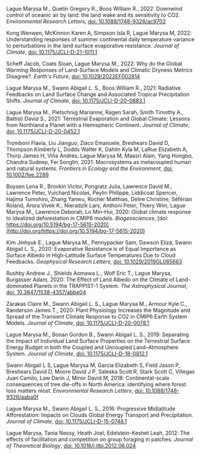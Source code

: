 Lague Marysa M., Quetin Gregory R., Boos William R., 2022: Downwind control of oceanic air by land: the land wake and its sensitivity to CO2. _Environmental Research Letters_, [doi: 10.1088/1748-9326/ac9702](http://doi.org/10.1088/1748-9326/ac9702)

Kong Wenwen, McKinnon Karen A, Simpson Isla R, Lague Marysa M, 2022: Understanding responses of summer continental daily temperature variance to perturbations in the land surface evaporative resistance. _Journal of Climate_, [doi: 10.1175/JCLI-D-21-1011.1](http://doi.org/10.1175/JCLI-D-21-1011.1)

Scheff Jacob, Coats Sloan, Lague Marysa M., 2022: Why do the Global Warming Responses of Land-Surface Models and Climatic Dryness Metrics Disagree?. _Earth's Future_, [doi: 10.1029/2022EF002814](http://doi.org/10.1029/2022EF002814)

Lague Marysa M., Swann Abigail L. S., Boos William R., 2021: Radiative Feedbacks on Land Surface Change and Associated Tropical Precipitation Shifts. _Journal of Climate_, [doi: 10.1175/JCLI-D-20-0883.1](http://doi.org/10.1175/JCLI-D-20-0883.1)

Lague Marysa M., Pietschnig Marianne, Ragen Sarah, Smith Timothy A., Battisti David S., 2021: Terrestrial Evaporation and Global Climate: Lessons from Northland a Planet with a Hemispheric Continent. _Journal of Climate_, [doi: 10.1175/JCLI-D-20-0452.1](http://doi.org/10.1175/JCLI-D-20-0452.1)

Tromboni Flavia, Liu Jianguo, Ziaco Emanuele, Breshears David D, Thompson Kimberly L, Dodds Walter K, Dahlin Kyla M, LaRue Elizabeth A, Thorp James H, Viña Andrés, Lague Marysa M, Maasri Alain, Yang Hongbo, Chandra Sudeep, Fei Songlin, 2021: Macrosystems as metacoupled human and natural systems. _Frontiers in Ecology and the Environment_, [doi: 10.1002/fee.2289](http://doi.org/10.1002/fee.2289)

Boysen Lena R., Brovkin Victor, Pongratz Julia, Lawrence David M., Lawrence Peter, Vuichard Nicolas, Peylin Philippe, Liddicoat Spencer, Hajima Tomohiro, Zhang Yanwu, Rocher Matthias, Delire Christine, Séférian Roland, Arora Vivek K., Nieradzik Lars, Anthoni Peter, Thiery Wim, Lague Marysa M., Lawrence Deborah, Lo Min-Hui, 2020: Global climate response to idealized deforestation in CMIP6 models. _Biogeosciences_, [doi: https://doi.org/10.5194/bg-17-5615-2020](http://doi.org/https://doi.org/10.5194/bg-17-5615-2020)

Kim Jinhyuk E., Lague Marysa M., Pennypacker Sam, Dawson Eliza, Swann Abigail L. S., 2020: Evaporative Resistance is of Equal Importance as Surface Albedo in High‐Latitude Surface Temperatures Due to Cloud Feedbacks. _Geophysical Research Letters_, [doi: 10.1029/2019GL085663](http://doi.org/10.1029/2019GL085663)

Rushby Andrew J., Shields Aomawa L., Wolf Eric T., Lague Marysa, Burgasser Adam, 2020: The Effect of Land Albedo on the Climate of Land-dominated Planets in the TRAPPIST-1 System. _The Astrophysical Journal_, [doi: 10.3847/1538-4357/abbe04](http://doi.org/10.3847/1538-4357/abbe04)

Zarakas Claire M., Swann Abigail L. S., Lague Marysa M., Armour Kyle C., Randerson James T., 2020: Plant Physiology Increases the Magnitude and Spread of the Transient Climate Response to CO2 in CMIP6 Earth System Models. _Journal of Climate_, [doi: 10.1175/JCLI-D-20-0078.1](http://doi.org/10.1175/JCLI-D-20-0078.1)

Lague Marysa M., Bonan Gordon B., Swann Abigail L. S., 2019: Separating the Impact of Individual Land Surface Properties on the Terrestrial Surface Energy Budget in both the Coupled and Uncoupled Land–Atmosphere System. _Journal of Climate_, [doi: 10.1175/JCLI-D-18-0812.1](http://doi.org/10.1175/JCLI-D-18-0812.1)

Swann Abigail L S, Lague Marysa M, Garcia Elizabeth S, Field Jason P, Breshears David D, Moore David J P, Saleska Scott R, Stark Scott C, Villegas Juan Camilo, Law Darin J, Minor David M, 2018: Continental-scale consequences of tree die-offs in North America: identifying where forest loss matters most. _Environmental Research Letters_, [doi: 10.1088/1748-9326/aaba0f](http://doi.org/10.1088/1748-9326/aaba0f)

Lague Marysa M., Swann Abigail L. S., 2016: Progressive Midlatitude Afforestation: Impacts on Clouds Global Energy Transport and Precipitation. _Journal of Climate_, [doi: 10.1175/JCLI-D-15-0748.1](http://doi.org/10.1175/JCLI-D-15-0748.1)

Lague Marysa, Tania Nessy, Heath Joel, Edelstein-Keshet Leah, 2012: The effects of facilitation and competition on group foraging in patches. _Journal of Theoretical Biology_, [doi: 10.1016/j.jtbi.2012.06.024](http://doi.org/10.1016/j.jtbi.2012.06.024)

